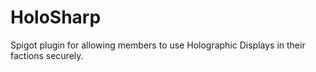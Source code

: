 # HoloSharp
Spigot plugin for allowing members to use Holographic Displays in their factions securely.
